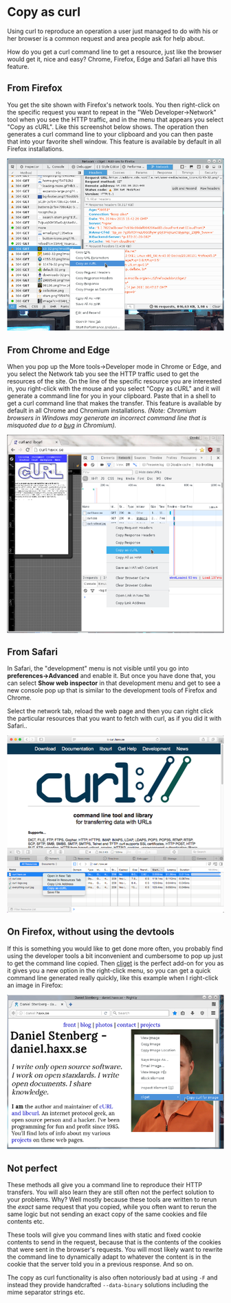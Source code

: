 # Copy as curl

Using curl to reproduce an operation a user just managed to do with his or her browser is a common request and area people ask for help about.

How do you get a curl command line to get a resource, just like the browser would get it, nice and easy? Chrome, Firefox, Edge and Safari all have this feature.

## From Firefox

You get the site shown with Firefox's network tools. You then right-click on the specific request you want to repeat in the "Web Developer->Network" tool when you see the HTTP traffic, and in the menu that appears you select "Copy as cURL". Like this screenshot below shows. The operation then generates a curl command line to your clipboard and you can then paste that into your favorite shell window. This feature is available by default in all Firefox installations.

![copy as curl with Firefox](firefox-copy-as-curl.png)

## From Chrome and Edge

When you pop up the More tools->Developer mode in Chrome or Edge, and you select the Network tab you see the HTTP traffic used to get the resources of the site. On the line of the specific resource you are interested in, you right-click with the mouse and you select "Copy as cURL" and it will generate a command line for you in your clipboard. Paste that in a shell to get a curl command line that makes the transfer. This feature is available by default in all Chrome and Chromium installations. _(Note: Chromium browsers in Windows may generate an incorrect command line that is misquoted due to a_ [_bug_](https://bugs.chromium.org/p/chromium/issues/detail?id=1242803) _in Chromium)._

![copy as curl with Chrome](<chrome-copy-as-curl (1).png>)

## From Safari

In Safari, the "development" menu is not visible until you go into **preferences->Advanced** and enable it. But once you have done that, you can select **Show web inspector** in that development menu and get to see a new console pop up that is similar to the development tools of Firefox and Chrome.

Select the network tab, reload the web page and then you can right click the particular resources that you want to fetch with curl, as if you did it with Safari..

![copy as curl with Safari](<safari-copy-as-curl (1).png>)

## On Firefox, without using the devtools

If this is something you would like to get done more often, you probably find using the developer tools a bit inconvenient and cumbersome to pop up just to get the command line copied. Then [cliget](https://addons.mozilla.org/en-US/firefox/addon/cliget/) is the perfect add-on for you as it gives you a new option in the right-click menu, so you can get a quick command line generated really quickly, like this example when I right-click an image in Firefox:

![cliget with Firefox](<firefox-cliget (1).png>)

## Not perfect

These methods all give you a command line to reproduce their HTTP transfers. You will also learn they are still often not the perfect solution to your problems. Why? Well mostly because these tools are written to rerun the _exact_ same request that you copied, while you often want to rerun the same logic but not sending an exact copy of the same cookies and file contents etc.

These tools will give you command lines with static and fixed cookie contents to send in the request, because that is the contents of the cookies that were sent in the browser's requests. You will most likely want to rewrite the command line to dynamically adapt to whatever the content is in the cookie that the server told you in a previous response. And so on.

The copy as curl functionality is also often notoriously bad at using `-F` and instead they provide handcrafted `--data-binary` solutions including the mime separator strings etc.
